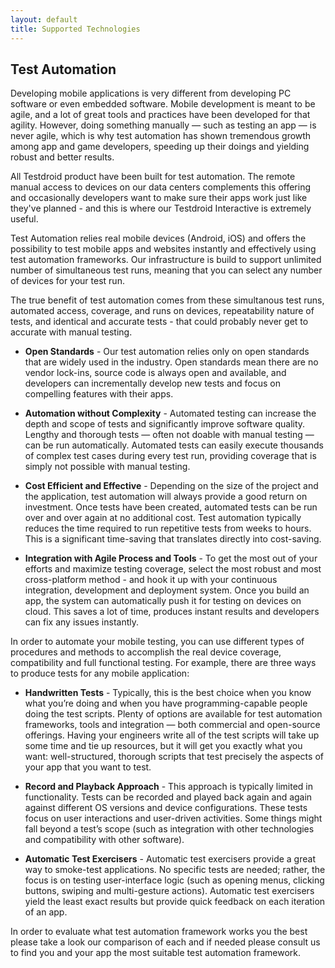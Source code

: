 ```yaml
---
layout: default
title: Supported Technologies
---
```


## Test Automation

Developing mobile applications is very different from developing PC
software or even embedded software. Mobile development is meant to be
agile, and a lot of great tools and practices have been developed for
that agility. However, doing something manually — such as testing an
app — is never agile, which is why test automation has shown
tremendous growth among app and game developers, speeding up their
doings and yielding robust and better results.

All Testdroid product have been built for test automation. The remote
manual access to devices on our data centers complements this offering
and occasionally developers want to make sure their apps work just
like they've planned - and this is where our Testdroid Interactive is
extremely useful.

Test Automation relies real mobile devices (Android, iOS) and offers
the possibility to test mobile apps and websites instantly and
effectively using test automation frameworks. Our infrastructure is
build to support unlimited number of simultaneous test runs, meaning
that you can select any number of devices for your test run.

The true benefit of test automation comes from these simultanous test
runs, automated access, coverage, and runs on devices, repeatability
nature of tests, and identical and accurate tests - that could
probably never get to accurate with manual testing.

* **Open Standards** - Our test automation relies only on
open standards that are widely used in the industry. Open standards
mean there are no vendor lock-ins, source code is always open and
available, and developers can incrementally develop new tests and
focus on compelling features with their apps.

* **Automation without Complexity** - Automated testing
can increase the depth and scope of tests and significantly improve
software quality. Lengthy and thorough tests — often not doable with
manual testing — can be run automatically. Automated tests can easily
execute thousands of complex test cases during every test run,
providing coverage that is simply not possible with manual testing.

* **Cost Efficient and Effective** - Depending on the
size of the project and the application, test automation will always
provide a good return on investment. Once tests have been created,
automated tests can be run over and over again at no additional
cost. Test automation typically reduces the time required to run
repetitive tests from weeks to hours. This is a significant
time-saving that translates directly into cost-saving.

* **Integration with Agile Process and Tools** - To get
the most out of your efforts and maximize testing coverage, select the
most robust and most cross-platform method - and hook it up with your
continuous integration, development and deployment system. Once you
build an app, the system can automatically push it for testing on
devices on cloud. This saves a lot of time, produces instant results
and developers can fix any issues instantly.

In order to automate your mobile testing, you can use different types
of procedures and methods to accomplish the real device coverage,
compatibility and full functional testing. For example, there are
three ways to produce tests for any mobile application:

* **Handwritten Tests** - Typically, this is the best
choice when you know what you’re doing and when you have
programming-capable people doing the test scripts. Plenty of options
are available for test automation frameworks, tools and integration —
both commercial and open-source offerings. Having your engineers write
all of the test scripts will take up some time and tie up resources,
but it will get you exactly what you want: well-structured, thorough
scripts that test precisely the aspects of your app that you want to
test.

* **Record and Playback Approach** - This approach is
typically limited in functionality. Tests can be
recorded and played back again and again against different OS
versions and device configurations. These tests focus on user
interactions and user-driven activities. Some things might fall beyond
a test’s scope (such as integration with other technologies and
compatibility with other software).

* **Automatic Test Exercisers** - Automatic test
exercisers provide a great way to smoke-test applications. No specific
tests are needed; rather, the focus is on testing user-interface logic
(such as opening menus, clicking buttons, swiping and multi-gesture
actions). Automatic test exercisers yield the least exact results but
provide quick feedback on each iteration of an app.

In order to evaluate what test automation framework works you the best
please take a look our comparison of each and if needed please consult
us to find you and your app the most suitable test automation
framework.

